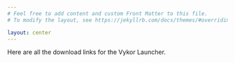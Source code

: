 ```yaml
---
# Feel free to add content and custom Front Matter to this file.
# To modify the layout, see https://jekyllrb.com/docs/themes/#overriding-theme-defaults

layout: center
---
```


<html>

<body style="vertical-align: center;">
	Here are all the download links for the Vykor Launcher.
</body>

</html>